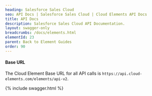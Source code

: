 ```yaml
---
heading: Salesforce Sales Cloud
seo: API Docs | Salesforce Sales Cloud | Cloud Elements API Docs
title: API Docs
description: Salesforce Sales Cloud API Documentation.
layout: swagger-only
breadcrumbs: /docs/elements.html
elementId: 23
parent: Back to Element Guides
order: 90
---
```


#### Base URL

The Cloud Element Base URL for all API calls is `https://api.cloud-elements.com/elements/api-v2`.

{% include swagger.html %}
